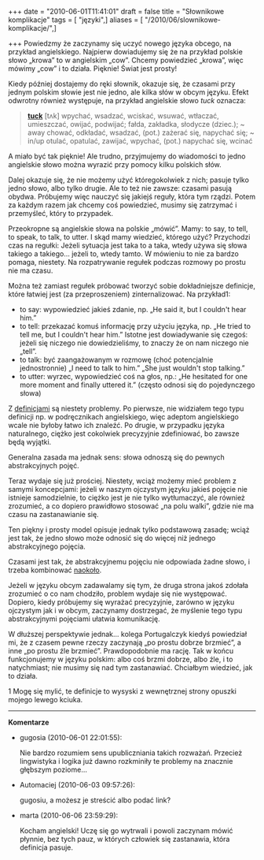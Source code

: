 +++
date = "2010-06-01T11:41:01"
draft = false
title = "Słownikowe komplikacje"
tags = [ "języki",]
aliases = [ "/2010/06/slownikowe-komplikacje/",]

+++
Powiedzmy że zaczynamy się uczyć nowego języka obcego, na przykład
angielskiego. Najpierw dowiadujemy się że na przykład polskie słowo „krowa” to
w angielskim „cow”. Chcemy powiedzieć „krowa”, więc mówimy „cow” i to działa.
Pięknie! Świat jest prosty!

Kiedy później dostajemy do ręki słownik, okazuje się, że czasami przy jednym
polskim słowie jest nie jedno, ale kilka słów w obcym języku. Efekt odwrotny
również występuje, na przykład angielskie słowo _tuck_ oznacza:

> [**tuck**](http://ling.pl/tuck) [tʌk] wpychać, wsadzać, wciskać, wsuwać,
> wtłaczać, umieszczać, owijać, podwijać; fałda, zakładka, słodycze (dziec.);
> ~ away chować, odkładać, wsadzać, (pot.) zażerać się, napychać się; ~ in/up
> otulać, opatulać, zawijać, wpychać, (pot.) napychać się, wcinać

A miało być tak pięknie! Ale trudno, przyjmujemy do wiadomości to jedno
angielskie słowo można wyrazić przy pomocy kilku polskich słów.

Dalej okazuje się, że nie możemy użyć któregokolwiek z nich; pasuje tylko
jedno słowo, albo tylko drugie. Ale to też nie zawsze: czasami pasują obydwa.
Próbujemy więc nauczyć się jakiejś reguły, która tym rządzi. Potem za każdym
razem jak chcemy coś powiedzieć, musimy się zatrzymać i przemyśleć, który to
przypadek.

Przeokropne są angielskie słowa na polskie „mówić”. Mamy: to say, to tell, to
speak, to talk, to utter. I skąd mamy wiedzieć, którego użyć? Przychodzi czas
na regułki: Jeżeli sytuacja jest taka to a taka, wtedy używa się słowa takiego
a takiego... jeżeli to, wtedy tamto. W mówieniu to nie za bardzo pomaga,
niestety. Na rozpatrywanie regułek podczas rozmowy po prostu nie ma czasu.

Można też zamiast regułek próbować tworzyć sobie dokładniejsze definicje,
które łatwiej jest (za przeproszeniem) zinternalizować. Na przykład1:

  * to say: wypowiedzieć jakieś zdanie, np. „He said it, but I couldn't hear
    him.”
  * to tell: przekazać komuś informację przy użyciu języka, np. „He tried to
    tell me, but I couldn't hear him.” Istotne jest dowiadywanie się czegoś:
    jeżeli się niczego nie dowiedzieliśmy, to znaczy że on nam niczego nie
    „tell”.
  * to talk: być zaangażowanym w rozmowę (choć potencjalnie jednostronnie) „I
    need to talk to him.” „She just wouldn't stop talking.”
  * to utter: wyrzec, wypowiedzieć coś na głos, np.: „He hesitated for one more
    moment and finally uttered it.” (często odnosi się do pojedynczego słowa)

Z [definicjami](spotkaj-dyskutanta/index.md) są
niestety problemy. Po pierwsze, nie widziałem tego typu definicji np. w
podręcznikach angielskiego, więc adeptom angielskiego wcale nie byłoby łatwo
ich znaleźć. Po drugie, w przypadku języka naturalnego, ciężko jest cokolwiek
precyzyjnie zdefiniować, bo zawsze będą wyjątki.

Generalna zasada ma jednak sens: słowa odnoszą się do pewnych abstrakcyjnych
pojęć.

Teraz wydaje się już prościej. Niestety, wciąż możemy mieć problem z samymi
koncepcjami: jeżeli w naszym ojczystym języku jakieś pojęcie nie istnieje
samodzielnie, to ciężko jest je nie tylko wytłumaczyć, ale również zrozumieć,
a co dopiero prawidłowo stosować „na polu walki”, gdzie nie ma czasu na
zastanawianie się.

Ten piękny i prosty model opisuje jednak tylko podstawową zasadę; wciąż jest
tak, że jedno słowo może odnosić się do więcej niż jednego abstrakcyjnego
pojęcia.

Czasami jest tak, że abstrakcyjnemu pojęciu nie odpowiada żadne słowo, i trzeba
kombinować
[naokoło](http://automaciej.jogger.pl/2010/05/28/ewidentnie-mi-go-brak/).

Jeżeli w języku obcym zadawalamy się tym, że druga strona jakoś zdołała
zrozumieć o co nam chodziło, problem wydaje się nie występować. Dopiero, kiedy
próbujemy się wyrażać precyzyjnie, zarówno w języku ojczystym jak i w obcym,
zaczynamy dostrzegać, że myślenie tego typu abstrakcyjnymi pojęciami ułatwia
komunikację.

W dłuższej perspektywie jednak... kolega Portugalczyk kiedyś powiedział mi, że
z czasem pewne rzeczy zaczynają „po prostu dobrze brzmieć”, a inne „po prostu
źle brzmieć”. Prawdopodobnie ma rację. Tak w końcu funkcjonujemy w języku
polskim: albo coś brzmi dobrze, albo źle, i to natychmiast; nie musimy się nad
tym zastanawiać. Chciałbym wiedzieć, jak to działa.

1 Mogę się mylić, te definicje to wysyski z wewnętrznej strony opuszki mojego
lewego kciuka.

----
**Komentarze**

* gugosia (2010-06-01 22:01:55): <p>Nie bardzo rozumiem sens upubliczniania
  takich rozważań. Przecież lingwistyka i logika już dawno rozkminiły te
  problemy na znacznie głębszym poziome...</p>
* Automaciej (2010-06-03 09:57:26): <p>gugosiu, a możesz je streścić albo podać
  link?</p>
* marta (2010-06-06 23:59:29): <p>Kocham angielski! Uczę się go wytrwali i
  powoli zaczynam mówić płynnie, bez tych pauz, w których człowiek się
  zastanawia, która definicja pasuje.</p>
